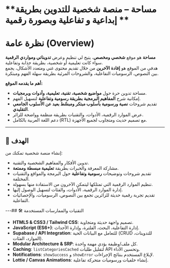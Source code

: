 # **مساحة – منصة شخصية للتدوين بطريقة إبداعية و تفاعلية وبصورة رقمية **

#  نظرة عامة (Overview)

**مساحة** هو موقع **شخصي ومخصص**، يتيح لي تنظيم وعرض **تدويناتي ومواردي الرقمية** سواء كانت تعليمية أو شخصية، بطريقة جذابة وتفاعلية.  
هدفي من الموقع هو **إفادة الآخرين** من خلال تقديم محتوى غني ومتعدد الأشكال، يجمع بين النصوص، الرسوميات التفاعلية، والشروحات المرئية بطريقة سهلة الفهم ومبتكرة.  

**أهم ما يقدمه الموقع:**
- مساحة تدوين حرة حول **مواضيع شخصية، تقنية، تعليمية، وأدوات وبرمجيات**.  
- إمكانية شرح **المفاهيم البرمجية بطريقة رسومية وتفاعلية** لتسهيل الفهم.  
- تقديم شروحات **نصية ورسومية بأسلوب مبتكر ومبسّط بعيد عن الأسلوب الجامعي التقليدي**.  
- عرض الموارد الرقمية، الأدوات، والتقنيات بطريقة منظمة وواضحة للزائر.  
- دعم اللغة العربية بالكامل (RTL) مع تصميم حديث ومتجاوب لجميع الأجهزة.  

---

## 🎯 الهدف

إنشاء منصة شخصية تمكنك من:  
- تدوين الأفكار والمفاهيم الشخصية والتقنية.  
- مشاركة المعرفة والخبرات بطريقة **تعليمية مبسطة وممتعة**.  
- تقديم شروحات وتوضيحات **رسومية وتفاعلية** حول البرمجة والمواقع والتقنيات المختلفة.  
- تنظيم الموارد الرقمية التي تمتلكها ليتمكن الآخرون من الاستفادة منها بسهولة.
- إدارة الموارد الرقمية، الأدوات، والفئات لتسهيل الوصول إليها.  
- تقديم تجربة رقمية حديثة للزائرين تجمع بين النصوص، الرسوميات، والإحصائيات التفاعلية.
 

---## 🛠️ التقنيات والممارسات المستخدمة

- **HTML5 & CSS3 / Tailwind CSS**: تصميم واجهة حديثة ومتجاوبة.  
- **JavaScript (ES6+)**: إدارة التفاعلية، البحث، الفلترة، وإدارة الأحداث.  
- **Supabase / API Integration**: للتعامل مع البيانات الحية (CRUD للتدوينات، الموارد، الفئات).  
- **Modular Architecture & SRP**: كل ملف/وظيفة يؤدي مهمة واحدة.  
- **Caching**: `listCategoriesCached` لتقليل طلبات API وتحسين الأداء.  
- **Notifications**: `showSuccess` و `showError` لإبلاغ المستخدم بنتائج الإجراءات.  
- **Lottie / Canvas Animations**: إنشاء خلفيات ورسوميات متحركة تفاعلية.  

